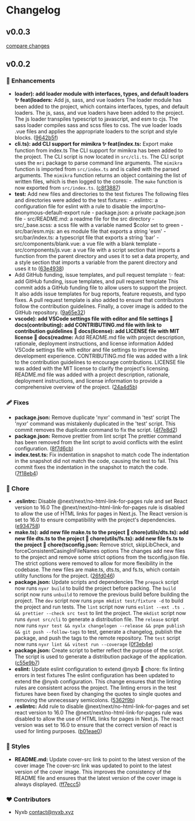 # Changelog


## v0.0.3

[compare changes](https://github.com/nyxblabs/mimikra/compare/v0.0.2...v0.0.3)

## v0.0.2


### 🚀 Enhancements

  - **loader): add loader module with interfaces, types, and default loaders ✨ feat(loaders:** Add js, sass, and vue loaders The loader module has been added to the project, which contains interfaces, types, and default loaders. The js, sass, and vue loaders have been added to the project. The js loader transpiles typescript to javascript, and esm to cjs. The sass loader compiles sass and scss files to css. The vue loader loads .vue files and applies the appropriate loaders to the script and style blocks. ([9642b5f](https://github.com/nyxblabs/mimikra/commit/9642b5f))
  - **cli.ts): add CLI support for mimikra ✨ feat(index.ts:** Export make function from index.ts The CLI support for mimikra has been added to the project. The CLI script is now located in `src/cli.ts`. The CLI script uses the `mri` package to parse command line arguments. The `mimikra` function is imported from `src/index.ts` and is called with the parsed arguments. The `mimikra` function returns an object containing the list of written files, which is then logged to the console. The `make` function is now exported from `src/index.ts`. ([c8f3887](https://github.com/nyxblabs/mimikra/commit/c8f3887))
  - **test:** Add new files and directories to the test fixtures The following files and directories were added to the test fixtures: - .eslintrc: a configuration file for eslint with a rule to disable the import/no-anonymous-default-export rule - package.json: a private package.json file - src/README.md: a readme file for the src directory - src/_base.scss: a scss file with a variable named $color set to green - src/bar/esm.mjs: an es module file that exports a string 'esm' - src/bar/index.ts: a typescript file that exports a string 'bar' - src/components/blank.vue: a vue file with a blank template - src/components/js.vue: a vue file with a script section that imports a function from the parent directory and uses it to set a data property, and a style section that imports a variable from the parent directory and uses it to ([63e4938](https://github.com/nyxblabs/mimikra/commit/63e4938))
  - Add GitHub funding, issue templates, and pull request template ✨ feat: add GitHub funding, issue templates, and pull request template This commit adds a GitHub funding file to allow users to support the project. It also adds issue templates for bug reports, feature requests, and typo fixes. A pull request template is also added to ensure that contributors follow the contribution guidelines. Finally, a cover image is added to the GitHub repository. ([9a65e32](https://github.com/nyxblabs/mimikra/commit/9a65e32))
  - **vscode): add VSCode settings file with editor and file settings 📝 docs(contributing): add CONTRIBUTING.md file with link to contribution guidelines 📝 docs(license): add LICENSE file with MIT license 📝 docs(readme:** Add README.md file with project description, rationale, deployment instructions, and license information Added VSCode settings file with editor and file settings to improve the development experience. CONTRIBUTING.md file was added with a link to the contribution guidelines to encourage contributions. LICENSE file was added with the MIT license to clarify the project's licensing. README.md file was added with a project description, rationale, deployment instructions, and license information to provide a comprehensive overview of the project. ([24a4d5b](https://github.com/nyxblabs/mimikra/commit/24a4d5b))

### 🩹 Fixes

  - **package.json:** Remove duplicate 'nyxr' command in 'test' script The 'nyxr' command was mistakenly duplicated in the 'test' script. This commit removes the duplicate command to fix the script. ([4f7e8d2](https://github.com/nyxblabs/mimikra/commit/4f7e8d2))
  - **package.json:** Remove prettier from lint script The prettier command has been removed from the lint script to avoid conflicts with the eslint configuration. ([8f7d6cb](https://github.com/nyxblabs/mimikra/commit/8f7d6cb))
  - **index.test.ts:** Fix indentation in snapshot to match code The indentation in the snapshot did not match the code, causing the test to fail. This commit fixes the indentation in the snapshot to match the code. ([7f18eb4](https://github.com/nyxblabs/mimikra/commit/7f18eb4))

### 🏡 Chore

  - **.eslintrc:** Disable @next/next/no-html-link-for-pages rule and set React version to 16.0 The @next/next/no-html-link-for-pages rule is disabled to allow the use of HTML links for pages in Next.js. The React version is set to 16.0 to ensure compatibility with the project's dependencies. ([e934758](https://github.com/nyxblabs/mimikra/commit/e934758))
  - **make.ts): add new file make.ts to the project 🚀 chore(utils/dts.ts): add new file dts.ts to the project 🚀 chore(utils/fs.ts): add new file fs.ts to the project 🚀 chore(tsconfig.json:** Remove strict, skipLibCheck, and forceConsistentCasingInFileNames options The changes add new files to the project and remove some strict options from the tsconfig.json file. The strict options were removed to allow for more flexibility in the codebase. The new files are make.ts, dts.ts, and fs.ts, which contain utility functions for the project. ([26fd046](https://github.com/nyxblabs/mimikra/commit/26fd046))
  - **package.json:** Update scripts and dependencies The `prepack` script now runs `nyxr build` to build the project before packing. The `build` script now runs `unbuild` to remove the previous build before building the project. The `dev` script now runs `pnpm mkdist test/fixture -d` to build the project and run tests. The `lint` script now runs `eslint --ext .ts . && prettier --check src test` to lint the project. The `mkdist` script now runs `dynot src/cli` to generate a distribution file. The `release` script now runs `nyxr test && nyxlx changelogen --release && pnpm publish && git push --follow-tags` to test, generate a changelog, publish the package, and push the tags to the remote repository. The `test` script now runs `nyxr lint && vitest run --coverage` ([0f3eb4e](https://github.com/nyxblabs/mimikra/commit/0f3eb4e))
  - **package.json:** Create script to better reflect the purpose of the script. The script is used to generate a distribution package of the application. ([c55e9b7](https://github.com/nyxblabs/mimikra/commit/c55e9b7))
  - **eslint:** Update eslint configuration to extend @nyxb 🔧 chore: fix linting errors in test fixtures The eslint configuration has been updated to extend the @nyxb configuration. This change ensures that the linting rules are consistent across the project. The linting errors in the test fixtures have been fixed by changing the quotes to single quotes and removing the unnecessary semicolons. ([5362f9b](https://github.com/nyxblabs/mimikra/commit/5362f9b))
  - **.eslintrc:** Add rule to disable @next/next/no-html-link-for-pages and set react version to 16.0 The @next/next/no-html-link-for-pages rule was disabled to allow the use of HTML links for pages in Next.js. The react version was set to 16.0 to ensure that the correct version of react is used for linting purposes. ([b01eae0](https://github.com/nyxblabs/mimikra/commit/b01eae0))

### 🎨 Styles

  - **README.md:** Update cover-src link to point to the latest version of the cover image The cover-src link was updated to point to the latest version of the cover image. This improves the consistency of the README file and ensures that the latest version of the cover image is always displayed. ([ff7ecc5](https://github.com/nyxblabs/mimikra/commit/ff7ecc5))

### ❤️  Contributors

- Nyxb <contact@nyxb.xyz>

